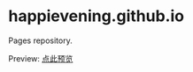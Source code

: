 # happievening.github.io
Pages repository.

Preview:
[点此预览](https://happievening.github.io/index.html)
